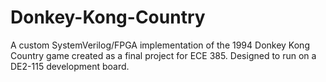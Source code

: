 # Donkey-Kong-Country
A custom SystemVerilog/FPGA implementation of the 1994 Donkey Kong Country game created as a final project for ECE 385. Designed to run on a DE2-115 development board.
